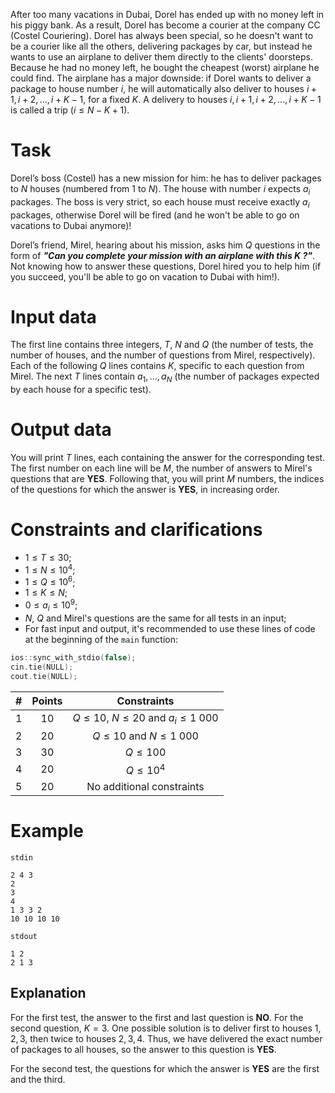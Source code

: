 After too many vacations in Dubai, Dorel has ended up with no money left in his piggy bank. As a result, Dorel has become a courier at the company CC (Costel Couriering). Dorel has always been special, so he doesn't want to be a courier like all the others, delivering packages by car, but instead he wants to use an airplane to deliver them directly to the clients' doorsteps. Because he had no money left, he bought the cheapest (worst) airplane he could find. The airplane has a major downside: if Dorel wants to deliver a package to house number $i$, he will automatically also deliver to houses $i+1, i+2, ..., i+K-1$, for a fixed $K$. A delivery to houses $i, i+1, i+2, ..., i+K-1$ is called a trip $(i \leq N-K+1)$.

# Task

Dorel’s boss (Costel) has a new mission for him: he has to deliver packages to $N$ houses (numbered from $1$ to $N$). The house with number $i$ expects $a_i$ packages. The boss is very strict, so each house must receive exactly $a_i$ packages, otherwise Dorel will be fired (and he won't be able to go on vacations to Dubai anymore)!

Dorel’s friend, Mirel, hearing about his mission, asks him $Q$ questions in the form of ***"Can you complete your mission with an airplane with this $K$ ?"***. Not knowing how to answer these questions, Dorel hired you to help him (if you succeed, you'll be able to go on vacation to Dubai with him!).

# Input data

The first line contains three integers, $T$, $N$ and $Q$ (the number of tests, the number of houses, and the number of questions from Mirel, respectively).
Each of the following $Q$ lines contains $K$, specific to each question from Mirel.
The next $T$ lines contain $a_1, ..., a_N$ (the number of packages expected by each house for a specific test).

# Output data

You will print $T$ lines, each containing the answer for the corresponding test.
The first number on each line will be $M$, the number of answers to Mirel's questions that are **YES**. Following that, you will print $M$ numbers, the indices of the questions for which the answer is **YES**, in increasing order.

# Constraints and clarifications

* $1 \leq T \leq 30$;
* $1 \leq N \leq 10^4$;
* $1 \leq Q \leq 10^6$;
* $1 \leq K \leq N$;
* $0 \leq a_i \leq 10^9$;
* $N$, $Q$ and Mirel's questions are the same for all tests in an input;
* For fast input and output, it's recommended to use these lines of code at the beginning of the `main` function:
```cpp
ios::sync_with_stdio(false);
cin.tie(NULL);
cout.tie(NULL);
```

| # | Points | Constraints |
| - |:-------:|:----------:|
| 1 | 10      |    $Q \leq 10$, $N \leq 20$ and $a_i \leq 1 \ 000$   |
| 2 | 20      |    $Q \leq 10$ and $N \leq 1 \ 000$  |
| 3 | 30      |    $Q \leq 100$  |
| 4 | 20      |    $Q \leq 10^4$  |
| 5 | 20      |    No additional constraints  |

# Example

`stdin`
```
2 4 3
2
3
4
1 3 3 2
10 10 10 10
```

`stdout`
```
1 2
2 1 3
```

## Explanation

For the first test, the answer to the first and last question is **NO**.
For the second question, $K = 3$. One possible solution is to deliver first to houses $1, 2, 3$, then twice to houses $2, 3, 4$. Thus, we have delivered the exact number of packages to all houses, so the answer to this question is **YES**.

For the second test, the questions for which the answer is **YES** are the first and the third.